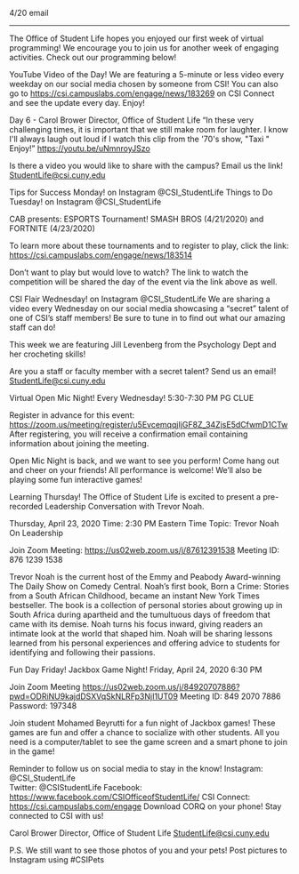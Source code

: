 4/20 email

----

The Office of Student Life hopes you enjoyed our first week of virtual programming! We encourage you to join us for another week of engaging activities. Check out our programming below! 
 
YouTube Video of the Day! 
We are featuring a 5-minute or less video every weekday on our social media chosen by someone from CSI! You can also go to https://csi.campuslabs.com/engage/news/183269 on CSI Connect and see the update every day. Enjoy! 
 

Day 6 - Carol Brower 
Director, Office of Student Life 
“In these very challenging times, it is important that we still make room for laughter. I know I'll always laugh out loud if I watch this clip from the '70's show, "Taxi " Enjoy!” 
https://youtu.be/uNmnroyJSzo 
 

Is there a video you would like to share with the campus?
Email us the link! StudentLife@csi.cuny.edu 
 
Tips for Success Monday! on Instagram @CSI_StudentLife 
Things to Do Tuesday! on Instagram @CSI_StudentLife 
 
CAB presents: ESPORTS Tournament! 
SMASH BROS (4/21/2020) and FORTNITE (4/23/2020) 
 
To learn more about these tournaments and to register to play, click the link: 
https://csi.campuslabs.com/engage/news/183514 
 
Don’t want to play but would love to watch? The link to watch the competition will be shared the day of the event via the link above as well. 
 
CSI Flair Wednesday! on Instagram @CSI_StudentLife 
We are sharing a video every Wednesday on our social media showcasing a “secret” talent of one of CSI’s staff members! Be sure to tune in to find out what our amazing staff can do! 
 
This week we are featuring Jill Levenberg from the Psychology Dept and her crocheting skills! 
 
Are you a staff or faculty member with a secret talent? Send us an email! StudentLife@csi.cuny.edu  
 
Virtual Open Mic Night! 
Every Wednesday! 5:30-7:30 PM 
PG CLUE 
 
Register in advance for this event: 
https://zoom.us/meeting/register/u5EvcemqqjIjGF8Z_34ZjsE5dCfwmD1CTw 
After registering, you will receive a confirmation email containing information about joining the meeting. 
 
Open Mic Night is back, and we want to see you perform! Come hang out and cheer on your friends! All performance is welcome! We’ll also be playing some fun interactive games! 
 
Learning Thursday! 
The Office of Student Life is excited to present a pre-recorded Leadership Conversation with Trevor Noah. 
 

Thursday, April 23, 2020 
Time: 2:30 PM Eastern Time 
Topic: Trevor Noah On Leadership 
 
Join Zoom Meeting: https://us02web.zoom.us/j/87612391538 
Meeting ID: 876 1239 1538 
 
Trevor Noah is the current host of the Emmy and Peabody Award-winning The Daily Show on Comedy Central.  Noah’s first book, Born a Crime: Stories from a South African Childhood, became an instant New York Times bestseller.  The book is a collection of personal stories about growing up in South Africa during apartheid and the tumultuous days of freedom that came with its demise. Noah turns his focus inward, giving readers an intimate look at the world that shaped him.  Noah will be sharing lessons learned from his personal experiences and offering advice to students for identifying and following their passions. 
 
Fun Day Friday! Jackbox Game Night! 
Friday, April 24, 2020 
6:30 PM 
 
Join Zoom Meeting 
https://us02web.zoom.us/j/84920707886?pwd=ODRiNU9kajdDSXVqSkNLRFp3NjI1UT09 
Meeting ID: 849 2070 7886 
Password: 197348 
 

Join student Mohamed Beyrutti for a fun night of Jackbox games! These games are fun and offer a chance to socialize with other students. All you need is a computer/tablet to see the game screen and a smart phone to join in the game! 
 
Reminder to follow us on social media to stay in the know! 
Instagram: @CSI_StudentLife  
Twitter: @CSIStudentLife 
Facebook: https://www.facebook.com/CSIOfficeofStudentLife/ 
CSI Connect: https://csi.campuslabs.com/engage 
Download CORQ on your phone! 
Stay connected to CSI with us! 
 
Carol Brower 
Director, Office of Student Life 
StudentLife@csi.cuny.edu 
 
P.S. We still want to see those photos of you and your pets! Post pictures to Instagram using #CSIPets 
